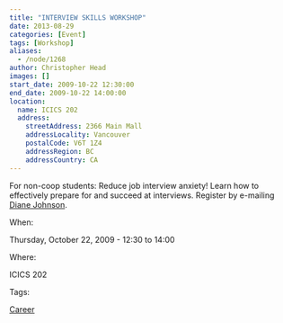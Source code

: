 ```yaml
---
title: "INTERVIEW SKILLS WORKSHOP"
date: 2013-08-29
categories: [Event]
tags: [Workshop]
aliases:
  - /node/1268
author: Christopher Head
images: []
start_date: 2009-10-22 12:30:00
end_date: 2009-10-22 14:00:00
location:
  name: ICICS 202
  address:
    streetAddress: 2366 Main Mall
    addressLocality: Vancouver
    postalCode: V6T 1Z4
    addressRegion: BC
    addressCountry: CA
---
```


For non-coop students: Reduce job interview anxiety! Learn how to effectively prepare for and succeed at interviews. Register by e-mailing [Diane Johnson](/cdn-cgi/l/email-protection#c0a4a9a1aea5aaafa880a3b3eeb5a2a3eea3a1).

When:

Thursday, October 22, 2009 - 12:30 to 14:00

Where:

ICICS 202

Tags:

[Career](/career)
